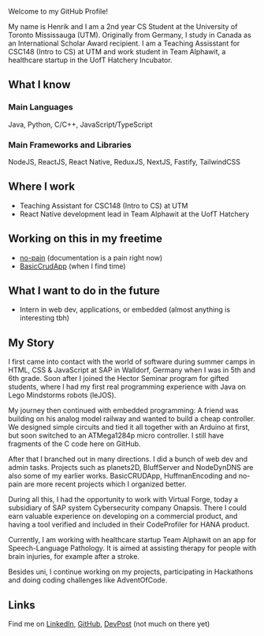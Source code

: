 Welcome to my GitHub Profile!

My name is Henrik and I am a 2nd year CS Student at the University of Toronto Mississauga (UTM).
Originally from Germany, I study in Canada as an International Scholar Award recipient. I am
a Teaching Assisstant for CSC148 (Intro to CS) at UTM and work student in Team Alphawit, a healthcare
startup in the UofT Hatchery Incubator.

## What I know

### Main Languages

Java, Python, C/C++, JavaScript/TypeScript

### Main Frameworks and Libraries

NodeJS, ReactJS, React Native, ReduxJS, NextJS, Fastify, TailwindCSS


## Where I work

- Teaching Assistant for CSC148 (Intro to CS) at UTM
- React Native development lead in Team Alphawit at the UofT Hatchery


## Working on this in my freetime

- [no-pain](https://github.com/HenrikSZ/no-pain) (documentation is a pain right now)
- [BasicCrudApp](https://github.com/HenrikSZ/BasicCRUDApp) (when I find time)


## What I want to do in the future

- Intern in web dev, applications, or embedded (almost anything is interesting tbh)


## My Story

I first came into contact with the world of software during summer camps in HTML, CSS & JavaScript at SAP
in Walldorf, Germany when I was in 5th and 6th grade. Soon after I joined the Hector Seminar program
for gifted students, where I had my first real programming experience with Java on Lego Mindstorms robots (leJOS).

My journey then continued with embedded programming: A friend was building on his analog model railway and
wanted to build a cheap controller. We designed simple circuits and tied it all together with an Arduino at
first, but soon switched to an ATMega1284p micro controller. I still have fragments of the C code here on GitHub.

After that I branched out in many directions. I did a bunch of web dev and admin tasks. Projects such as
planets2D, BluffServer and NodeDynDNS are also some of my earlier works. BasicCRUDApp, HuffmanEncoding and
no-pain are more recent projects which I organized better.

During all this, I had the opportunity to work with Virtual Forge, today a subsidiary of
SAP system Cybersecurity company Onapsis. There I could earn valuable experience on developing on
a commercial product, and having a tool verified and included in their CodeProfiler for HANA product.

Currently, I am working with healthcare startup Team Alphawit on an app for Speech-Language Pathology.
It is aimed at assisting therapy for people with brain injuries, for example after a stroke.

Besides uni, I continue working on my projects, participating in Hackathons and doing coding
challenges like AdventOfCode.


## Links

Find me on [LinkedIn](https://www.linkedin.com/in/henrikszimmermann/), [GitHub](https://github.com/HenrikSZ),
[DevPost](https://devpost.com/FG-SirVY) (not much on there yet)

